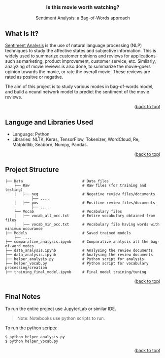 <!-- PROJECT NAME -->

<br />
<div align="center">
  <h3 align="center">Is this movie worth watching?</h3>
  <p align="center">
    Sentiment Analysis: a Bag-of-Words approach
    
  </p>
</div>

<!-- ABOUT PROJECT -->
## What Is It?
<a href="https://en.wikipedia.org/wiki/Sentiment_analysis#:~:text=Sentiment%20analysis%20(also%20known%20as,affective%20states%20and%20subjective%20information.">Sentiment Analysis</a> is the use of natural language processing (NLP) techniques to study the affective states and subjective information. This is widely used to summarize customer opinions and reviews for applications such as marketing, product improvement, customer service, etc. Similarly, analyzing of movie reviews is also done, to summarize the movie-goers opinion towards the movie, or rate the overall movie. These reviews are rated as positve or negative.

The aim of this project is to study various modes in bag-of-words model, and build a neural network model to predict the sentiment of the movie reviews.

<p align="right">(<a href="#top">back to top</a>)</p>

<!-- Tools and Libraries Used -->
## Languge and Libraries Used

*   Language: Python
*   Libraries: NLTK, Keras, TensorFlow, Tokenizer, WordCloud, Re, Matplotlib, Seaborn, Numpy, Pandas.

<p align="right">(<a href="#top">back to top</a>)</p>

<!-- Project Structure -->
## Project Structure
```
├── Data                           # Data files
    ├── Raw                        # Raw files (for training and testing)
    │   ├── neg                    # Negative review files/documents
            ├── .... 
    │   ├── pos                    # Positive review files/documents
            ├── ....
    └── Vocab                      # Vocabulary files
    │   ├── vocab_all_occ.txt      # Entire vocabulary obtained from files
    │   ├── vocab_min_occ.txt      # Vocabulary file having words with minimum occurance
├── Models                         # Saved trained models
    ├── ....                        
├── comparative_analysis.ipynb     # Comparative analysis all the bag-of-word modes
├── data_analysis.ipynb            # Analysing the review documents
├── data_analysis.ipynb            # Analysing the review documents
├── helper_analysis.py             # Python script for analysis
├── helper_vocab.py                # Python script for vocabulary processing/creation
├── training_final_model.ipynb     # Final model training/tuning
```

<p align="right">(<a href="#top">back to top</a>)</p>

<!-- Final Notes -->
## Final Notes
To run the entire project use JupyterLab or similar IDE.

> Note: Notebooks use python scripts to run.

To run the python scripts:
```
$ python helper_analysis.py
$ python helper_vocab.py
```

<p align="right">(<a href="#top">back to top</a>)</p>
